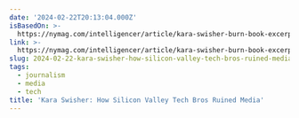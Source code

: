 ```yaml
---
date: '2024-02-22T20:13:04.000Z'
isBasedOn: >-
  https://nymag.com/intelligencer/article/kara-swisher-burn-book-excerpt-silicon-valley-media.html
link: >-
  https://nymag.com/intelligencer/article/kara-swisher-burn-book-excerpt-silicon-valley-media.html
slug: 2024-02-22-kara-swisher-how-silicon-valley-tech-bros-ruined-media
tags:
  - journalism
  - media
  - tech
title: 'Kara Swisher: How Silicon Valley Tech Bros Ruined Media'
---
```



